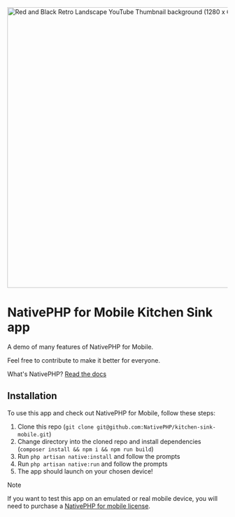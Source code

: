<img width="1280" height="640" alt="Red and Black Retro Landscape YouTube Thumbnail background (1280 x 640 px) (1)" src="https://github.com/user-attachments/assets/28437f58-bce8-4857-b66b-d34bca9f181a" />

# NativePHP for Mobile Kitchen Sink app

A demo of many features of NativePHP for Mobile.

Feel free to contribute to make it better for everyone.

What's NativePHP? [Read the docs](https://nativephp.com)

## Installation

To use this app and check out NativePHP for Mobile, follow these steps:

1. Clone this repo (`git clone git@github.com:NativePHP/kitchen-sink-mobile.git`)
2. Change directory into the cloned repo and install dependencies (`composer install && npm i && npm run build`)
3. Run `php artisan native:install` and follow the prompts
4. Run `php artisan native:run` and follow the prompts
5. The app should launch on your chosen device!

> [!NOTE]
> If you want to test this app on an emulated or real mobile device, you will need to purchase a
> [NativePHP for mobile license](https://nativephp.com/mobile).
